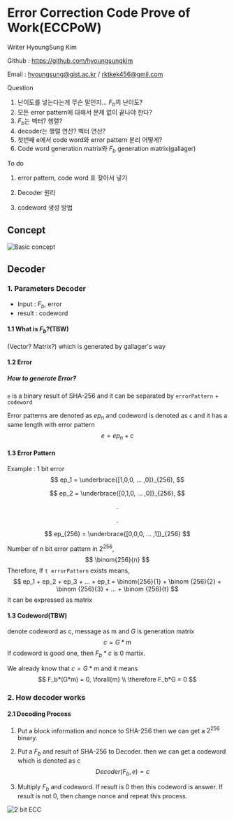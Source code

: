 # Error Correction Code Prove of Work(ECCPoW)

Writer HyoungSung Kim 

Github : https://github.com/hyoungsungkim

Email : hyoungsung@gist.ac.kr / rktkek456@gmil.com

Question

1. 난이도를 넣는다는게 무슨 말인지... $F_b$의 난이도?
2. 모든 error pattern에 대해서 문제 없이 끝나야 한다?
3. $F_b$는 벡터? 행렬?
4. decoder는 행렬 연산? 벡터 연산?
5. 첫번째 e에서 code word와 error pattern 분리 어떻게?
6. Code word generation matrix와 $F_b$ generation matrix(gallager)

To do

1. error pattern, code word 표 찾아서 넣기

2. Decoder 원리

3. codeword 생성 방법

   

## Concept

![Basic concept](C:\Users\HSKim\Documents\git-repo\ECC-PoW-project\img\Basic-concept.png)

## Decoder

### 1. Parameters Decoder

- Input : $F_b$, error
- result : codeword

#### 1.1 What is $F_b$?(TBW)

(Vector? Matrix?) which is generated by gallager's way



#### 1.2 Error

##### How to generate Error?

`e` is a binary result of SHA-256 and it can be separated by `errorPattern` + `codeword`

Error patterns are denoted as $ep_n$ and codeword is denoted as `c` and it has a same length with error pattern
$$
e = ep_n + c
$$
#### 1.3 Error Pattern

Example : 1 bit error
$$
ep_1 = \underbrace{[1,0,0, ... ,0]}_{256},
$$

$$
ep_2 = \underbrace{[0,1,0, ... ,0]}_{256},
$$

$$
.
$$

$$
.
$$

$$
ep_{256} = \underbrace{[0,0,0, ... ,1]}_{256}
$$

Number of n bit error pattern in $2^{256}$,
$$
\binom{256}{n}
$$
Therefore, If `t errorPattern` exists means,
$$
ep_1 + ep_2 + ep_3 + ... + ep_t = \binom{256}{1} + \binom {256}{2} + \binom {256}{3} + ... + \binom {256}{t}
$$
It can be expressed as matrix

#### 1.3 Codeword(TBW)

denote codeword as c, message as m and $G$ is generation matrix
$$
c = G * m
$$
If codeword is good one, then $F_b * c$ is 0 martix.

We already know that $c = G*m$ and it means
$$
F_b*(G*m) = 0, \forall{m}	\\
\therefore F_b*G = 0
$$


### 2. How decoder works

#### 2.1 Decoding Process

1. Put a block information and nonce to SHA-256 then we can get a $2^{256}$ binary.

2. Put a $F_b$ and result of SHA-256 to Decoder. then we can get a codeword which is denoted as c
   $$
   Decoder(F_b, e) = c
   $$

3. Multiply $F_b$ and codeword. If result is 0 then this codeword is answer. If result is not 0, then change nonce and repeat this process.

![2 bit ECC](C:\Users\HSKim\Documents\git-repo\ECC-PoW-project\img\2Bit-ECC-codeword.png)

